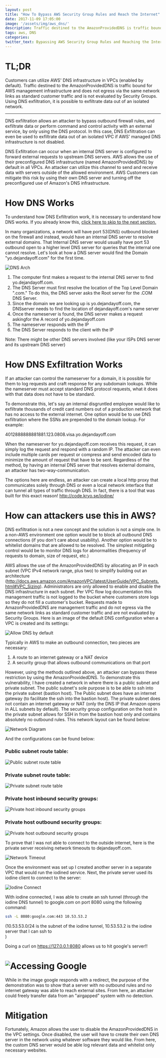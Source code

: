 ```yaml
---
layout: post
title: "How To Bypass AWS Security Group Rules and Reach the Internet"
date: 2017-11-09 17:05:00
image: '/assets/img/aws_dns/'
description: Traffic destined to the AmazonProvidedDNS is traffic bound for AWS management infrastructure and does not egress via the same network links as standard customer traffic and is not evaluated by Security Groups.
tags: aws, DNS
categories:
twitter_text: Bypassing AWS Security Group Rules and Reaching the Internet
---
```


TL;DR
=====

Customers can utilize AWS' DNS infrastructure in VPCs (enabled by
default). Traffic destined to the AmazonProvidedDNS is traffic bound for
AWS management infrastructure and does not egress via the same network
links as standard customer traffic and is not evaluated by Security
Groups. Using DNS exfiltration, it is possible to exfiltrate data out of
an isolated network.

-------------

DNS exfiltration allows an attacker to bypass outbound firewall rules,
and exfiltrate data or perform command and control activity with an
external service, by only using the DNS protocol. In this case, DNS
Exfiltration can even be used to exfiltrate data out of an isolated VPC
if AWS' managed DNS infrastructure is not disabled.

DNS Exfiltration can occur when an internal DNS server is configured to
forward external requests to upstream DNS servers. AWS allows the use of
their preconfigured DNS infrastructure (named AmazonProvidedDNS) by
default in all VPCs. An attacker can utilize this channel to send and
receive data with servers outside of the allowed environment. AWS
Customers can mitigate this risk by using their own DNS server and
turning off the preconfigured use of Amazon's DNS infrastructure.

How DNS Works
=============

To understand how DNS Exfiltration work, it is necessary to understand
how DNS works. If you already know this, [click here to skip to the next
section.](#How_DNS_Exfiltration_Works)

In many organizations, a network will have port 53(DNS) outbound blocked
on the firewall and instead, would have an internal DNS server to
resolve external domains. That Internal DNS server would usually have
port 53 outbound open to a higher level DNS server for queries that the
internal one cannot resolve. Let's look at how a DNS server would find
the Domain "yo.dejandayoff.com" for the first time.

![DNS Arch](/assets/img/aws_dns/1_dns.png)

1. The computer first makes a request to the internal DNS server to find yo.dejandayoff.com.
2. The DNS Server must first resolve the location of the Top Level Domain ".com." To do this, the DNS server asks the Root server for the .COM DNS Server.
3. Since the domain we are looking up is yo.dejandayoff.com, the DNSserver needs to find the location of dejandayoff.com's name server
4. Once the nameserver is found, the DNS server makes a request askingfor the A record of yo.dejandayoff.com
5. The nameserver responds with the IP
6. The DNS Server responds to the client with the IP

Note: There might be other DNS servers involved (like your ISPs DNS
server and its upstream DNS server)

How DNS Exfiltration Works<a name="How_DNS_Exfiltration_Works"></a>
==========================

If an attacker can control the nameserver for a domain, it is possible
for them to log requests and craft response for any subdomain lookups.
While the nameserver must accept standard DNS protocol requests, what it
does with that data does not have to be standard.

To demonstrate this, let's say an internal disgruntled employee would
like to exfiltrate thousands of credit card numbers out of a production
network that has no access to the external internet. One option would be
to use DNS exfiltration where the SSNs are prepended to the domain
lookup. For example:

4012888888881881.123.0808.visa.yo.dejandayoff.com

When the nameserver for yo.dejandayoff.com receives this request, it can
simply log the request and respond with a random IP. The attacker can
even include multiple cards per request or compress and send encoded
data to minimize the amount of request that have to be sent. Regardless
of the method, by having an internal DNS server that resolves external
domains, an attacker has two-way-communication.

The options here are endless, an attacker can create a local http proxy
that communicates solely through DNS or even a local network interface
that can tunnel all types of traffic through DNS. In fact, there is a
tool that was built for this exact reason! <http://code.kryo.se/iodine/>

How can attackers use this in AWS?
==================================

DNS exfiltration is not a new concept and the solution is not a simple
one. In a non-AWS environment one option would be to block all outbound
DNS connections (if you don't care about usability). Another option
would be to whitelist domains that are allowed to be resolved. The
simplest mitigating control would be to monitor DNS logs for
abnormalities (frequency of requests to domain, size of request, etc.)

AWS allows the use of the AmazonProvidedDNS by allocating an IP in each
subnet (VPC IPv4 network range, plus two) to simplify building out an
architecture
(<http://docs.aws.amazon.com/AmazonVPC/latest/UserGuide/VPC_Subnets.html#VPC_Sizing>).
Administrators are only allowed to enable and disable the DNS
infrastructure in each subnet. Per VPC flow log documentation this
management traffic is not logged to the bucket where customers store
logs so they do not fill a customer's bucket. Requests made to
AmazonProvidedDNS are management traffic and do not egress via the same
network links as standard customer traffic and are not evaluated by
Security Groups. Here is an image of the default DNS configuration when
a VPC is created and its settings:

![Allow DNS by default](/assets/img/aws_dns/2_VPCDefaultConfig_allowDNS.png)

Typically in AWS to make an outbound connection, two pieces are
necessary:

1. A route to an internet gateway or a NAT device
2. A security group that allows outbound communications on that port

However, using the methods outlined above, an attacker can bypass these
restriction by using the AmazonProvidedDNS. To demonstrate this
vulnerability, I have created a network in where there is a public
subnet and private subnet. The public subnet's sole purpose is to be
able to ssh into the private subnet (bastion host). The Public subnet
does have an internet gateway (to facilitate the ssh into the bastion
host). The private subnet does not contain an internet gateway or NAT
(only the DNS IP that Amazon opens in ALL subnets by default). The
security group configuration on the host in the private subnet allows
for SSH in from the bastion host only and contains absolutely no
outbound rules. This network layout can be found below:

![Network Diagram](/assets/img/aws_dns/3_network_in_aws.png)

And the configurations can be found below:

### Public subnet route table:

![Public subnet route table](/assets/img/aws_dns/4_public_subnet_routetable.png)

### Private subnet route table:

![Private subnet route table](/assets/img/aws_dns/5_private_subnet_routetable.png)

### Private host inbound security groups:

![Private host inbound security groups](/assets/img/aws_dns/6_OnlyAllowBationHostInbound.png)

### Private host outbound security groups:

![Private host outbound security groups](/assets/img/aws_dns/7_DenyAllOutbound.png)

To prove that I was not able to connect to the outside internet, here is
the private server receiving network timeouts to dejandayoff.com.

![Network Timeout](/assets/img/aws_dns/8_NetworkTimeout.png)

Once the environment was set up I created another server in a separate
VPC that would run the iodined service. Next, the private server used
its iodine client to connect to the server:

![Iodine Connect](/assets/img/aws_dns/9_iodineConnect.png)

With iodine connected, I was able to create an ssh tunnel (through the
iodine DNS tunnel) to google.com on port 8080 using the following
command:

```bash
ssh -L 8080:google.com:443 10.53.53.2
```

(10.53.53.0/24 is the subnet of the iodine tunnel, 10.53.53.2 is the
iodine server that I can ssh to\
)

Doing a curl on https://127.0.0.1:8080 allows us to hit google's
server!!

![Accessing Google](/assets/img/aws_dns/10_access_google.png)
==================================================================

While in the image google responds with a redirect, the purpose of the
demonstration was to show that a server with no outbound rules and no
internet gateway was able to reach external sites. From here, an
attacker could freely transfer data from an "airgapped" system with no
detection.

Mitigation
==========

Fortunately, Amazon allows the user to disable the AmazonProvidedDNS in
the VPC settings. Once disabled, the user will have to create their own
DNS server in the network using whatever software they would like. From
here, the custom DNS server would be able log relevant data and
whitelist only necessary websites.
